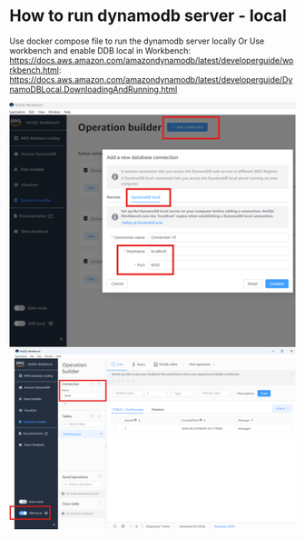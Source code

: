 # How to run dynamodb server - local

Use docker compose file to run the dynamodb server locally Or Use workbench and enable DDB local in Workbench:
https://docs.aws.amazon.com/amazondynamodb/latest/developerguide/workbench.html:
https://docs.aws.amazon.com/amazondynamodb/latest/developerguide/DynamoDBLocal.DownloadingAndRunning.html


![img_1.png](img_1.png)
![img.png](img.png)